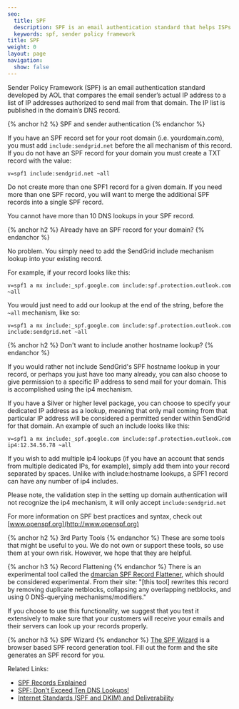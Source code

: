 ```yaml
---
seo:
  title: SPF
  description: SPF is an email authentication standard that helps ISPs better identify legitimate email senders.
  keywords: spf, sender policy framework
title: SPF
weight: 0
layout: page
navigation:
  show: false
---
```

Sender Policy Framework (SPF) is an email authentication standard developed by AOL that compares the email sender’s actual IP address to a list of IP addresses authorized to send mail from that domain. The IP list is published in the domain’s DNS record.

{% anchor h2 %}
SPF and sender authentication
{% endanchor %}

If you have an SPF record set for your root domain (i.e. yourdomain.com), you must add ```include:sendgrid.net``` before the all mechanism of this record. If you do not have an SPF record for your domain you must create a TXT record with the value:

```
v=spf1 include:sendgrid.net ~all
```

Do not create more than one SPF1 record for a given domain. If you need more than one SPF record, you will want to merge the additional SPF records into a single SPF record.

<call-out>
You cannot have more than 10 DNS lookups in your SPF record.
</call-out>

{% anchor h2 %}
Already have an SPF record for your domain?
{% endanchor %}

No problem. You simply need to add the SendGrid include mechanism lookup into your existing record.

For example, if your record looks like this:

```
v=spf1 a mx include:_spf.google.com include:spf.protection.outlook.com ~all
```

You would just need to add our lookup at the end of the string, before the ```~all``` mechanism, like so:

```
v=spf1 a mx include:_spf.google.com include:spf.protection.outlook.com include:sendgrid.net ~all
```


{% anchor h2 %}
Don't want to include another hostname lookup?
{% endanchor %}

If you would rather not include SendGrid's SPF hostname lookup in your record, or perhaps you just have too many already, you can also choose to give permission to a specific IP address to send mail for your domain. This is accomplished using the ip4 mechanism.

If you have a Silver or higher level package, you can choose to specify your dedicated IP address as a lookup, meaning that only mail coming from that particular IP address will be considered a permitted sender within SendGrid for that domain. An example of such an include looks like this:

```
v=spf1 a mx include:_spf.google.com include:spf.protection.outlook.com ip4:12.34.56.78 ~all
```

If you wish to add multiple ip4 lookups (if you have an account that sends from multiple dedicated IPs, for example), simply add them into your record separated by spaces. Unlike with include:hostname lookups, a SPF1 record can have any number of ip4 includes.

Please note, the validation step in the setting up domain authentication will not recognize the ip4 mechanism, it will only accept ```include:sendgrid.net```

For more information on SPF best practices and syntax, check out [www.openspf.org](http://www.openspf.org)

{% anchor h2 %}
3rd Party Tools
{% endanchor %}
These are some tools that might be useful to you. We do not own or support these tools, so use them at your own risk. However,
we hope that they are helpful.

{% anchor h3 %}
Record Flattening
{% endanchor %}
There is an experimental tool called the [dmarcian SPF Record Flattener](https://dmarcian.com/spf-survey/bitcointalk.org), which should be considered experimental. From their site: "[this tool] rewrites this record by removing duplicate netblocks, collapsing any overlapping netblocks, and using 0 DNS-querying mechanisms/modifiers."

If you choose to use this functionality, we suggest that you test it extensively to make sure that your customers will receive your emails and their servers can look up your records properly.

{% anchor h3 %}
SPF Wizard
{% endanchor %}
[The SPF Wizard](http://www.spfwizard.net/) is a browser based SPF record generation tool. Fill out the form and the site generates an SPF record for you.


Related Links:

* <a href="{{root_url}}/Classroom/Deliver/Sender_Authentication/spf_records_explained.html">SPF Records Explained</a>
* <a href="{{root_url}}/Classroom/Deliver/Sender_Authentication/spf_dont_exceed_ten_dns_lookups.html">SPF: Don't Exceed Ten DNS Lookups!</a>
* <a href="{{root_url}}/Classroom/Deliver/Sender_Authentication/internet_standards_spf_and_dkim_and_deliverability.html">Internet Standards (SPF and DKIM) and Deliverability</a>

